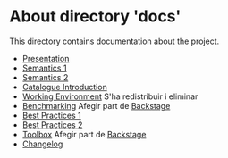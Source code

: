 # About directory 'docs'

This directory contains documentation about the project.

- [Presentation](./Presentation.md)
- [Semantics 1](./approach.md)
-    [Semantics 2](./semantic.md)
- [Catalogue Introduction](./CatalogueIntroduction.md)
-    [Working Environment](./workingenvironment.md) S'ha redistribuir i eliminar 
- [Benchmarking](./Benchmarking.md) Afegir part de [Backstage](./BackStage.md)
- [Best Practices 1](./OASdefinitionsBestPractices.md)
-    [Best Practices 2](./bestpractices.md)
- [Toolbox](./toolbox.md) Afegir part de [Backstage](./BackStage.md)
- [Changelog](./changelog.md)

